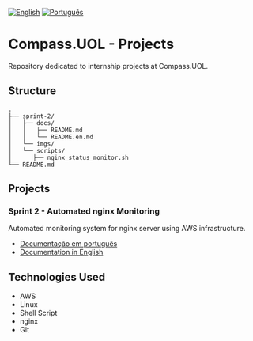 [![English](https://img.shields.io/badge/English-blue.svg)](README.en.md)
[![Português](https://img.shields.io/badge/Português-green.svg)](README.md)

# Compass.UOL - Projects

Repository dedicated to internship projects at Compass.UOL.

## Structure

```
.
├── sprint-2/
│   ├── docs/
│   │   ├── README.md 
│   │   └── README.en.md
│   └── imgs/
│   └── scripts/
│      ├── nginx_status_monitor.sh
└── README.md
```

## Projects

### Sprint 2 - Automated nginx Monitoring
Automated monitoring system for nginx server using AWS infrastructure.

- [Documentação em português](./sprint-2/nginx-monitoring/docs/README.md)
- [Documentation in English](./sprint-2/nginx-monitoring/docs/README.en.md)

## Technologies Used

- AWS 
- Linux
- Shell Script
- nginx
- Git

